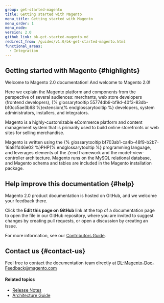 ```yaml
---
group: get-started-magento
title: Getting started with Magento
menu_title: Getting started with Magento
menu_order: 1
menu_node:
version: 2.0
github_link: bk-get-started-magento.md
redirect_from: /guides/v1.0/bk-get-started-magento.html
functional_areas:
  - Integration
---
```


## Getting started with Magento   {#highlights}

Welcome to Magento 2.0 documentation! And welcome to Magento 2.0!

Here we explain the Magento platform and components from the perspective of several audiences: merchants, web store developers (frontend developers), {% glossarytooltip 55774db9-bf9d-40f3-83db-b10cc5ae3b68 %}extension{% endglossarytooltip %} developers, system administrators, installers, and integrators.

Magento is a highly-customizable eCommerce platform and content management system that is primarily used to build online storefronts or web sites for selling merchandise.

Magento is written using the {% glossarytooltip bf703ab1-ca4b-48f9-b2b7-16a81fd46e02 %}PHP{% endglossarytooltip %} programming language, and leverages elements of the Zend framework and the model-view-controller architecture. Magento runs on the MySQL relational database, and Magento schema and tables are included in the Magento installation package.

## Help improve this documentation   {#help}

Magento 2.0 product documentation is hosted on GitHub, and we welcome your
feedback there.

Click the **Edit this page on GitHub** link at the top of a documentation page to
open the file in our GitHub repository, where you are invited to suggest changes
by creating pull requests, or open a discussion by creating an issue.

For more information, see our <a href="{{ page.baseurl }}/extension-dev-guide/Contribute_edg.html">Contributors Guide</a>.

## Contact us   {#contact-us}

Feel free to contact the documentation team directly at
<a href="mailto:DL-Magento-Doc-Feedback@magento.com">DL-Magento-Doc-Feedback@magento.com</a>

#### Related topics

*   <a href="{{ page.baseurl }}/release-notes/bk-release-notes.html">Release Notes</a>
*   <a href="{{ page.baseurl }}/architecture/bk-architecture.html">Architecture Guide</a>
